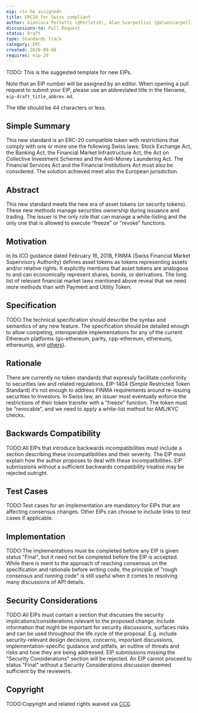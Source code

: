 ```yaml
---
eip: <to be assigned>
title: ERC20 for Swiss compliant
author: Gianluca Perletti (@Perlets9), Alan Scarpellini (@alanscarpellini), Roberto Gorini (@robertogorini), Manuel Olivi (@manvel79)
discussions-to: Pull Request
status: Draft
type: Standards Track
category: ERC
created: 2020-09-08
requires: eip-20
---
```


TODO:
This is the suggested template for new EIPs.

Note that an EIP number will be assigned by an editor. When opening a pull request to submit your EIP, please use an abbreviated title in the filename, `eip-draft_title_abbrev.md`.

The title should be 44 characters or less.

## Simple Summary
This new standard is an ERC-20 compatible token with restrictions that comply with one or more one the following Swiss laws: Stock Exchange Act, the Banking Act, the Financial Market Infrastructure Act, the Act on Collective Investment Schemes and the Anti-Money Laundering Act. The Financial Services Act and the Financial Institutions Act must also be considered. The solution achieved meet also the European jurisdiction. 

## Abstract
This new standard meets the new era of asset tokens (or security tokens). These new methods manage securities ownership during issuance and trading. The issuer is the only role that can manage a white-listing and the only one that is allowed to execute “freeze” or “revoke” functions.

## Motivation
In its ICO guidance dated February 16, 2018, FINMA (Swiss Financial Market Supervisory Authority) defines asset tokens as tokens representing assets and/or relative rights. It explicitly mentions that asset tokens are analogous to and can economically represent shares, bonds, or derivatives. The long list of relevant financial market laws mentioned above reveal that we need more methods than with Payment and Utility Token. 

## Specification
TODO:The technical specification should describe the syntax and semantics of any new feature. The specification should be detailed enough to allow competing, interoperable implementations for any of the current Ethereum platforms (go-ethereum, parity, cpp-ethereum, ethereumj, ethereumjs, and [others](https://github.com/ethereum/wiki/wiki/Clients)).

## Rationale
There are currently no token standards that expressly facilitate conformity to securities law and related regulations. EIP-1404 (Simple Restricted Token Standard) it’s not enough to address FINMA requirements around re-issuing securities to Investors.
In Swiss law, an issuer must eventually enforce the restrictions of their token transfer with a “freeze” function. The token must be “revocable”, and we need to apply a white-list method for AML/KYC checks.

## Backwards Compatibility
TODO:All EIPs that introduce backwards incompatibilities must include a section describing these incompatibilities and their severity. The EIP must explain how the author proposes to deal with these incompatibilities. EIP submissions without a sufficient backwards compatibility treatise may be rejected outright.

## Test Cases
TODO:Test cases for an implementation are mandatory for EIPs that are affecting consensus changes. Other EIPs can choose to include links to test cases if applicable.

## Implementation
TODO:The implementations must be completed before any EIP is given status "Final", but it need not be completed before the EIP is accepted. While there is merit to the approach of reaching consensus on the specification and rationale before writing code, the principle of "rough consensus and running code" is still useful when it comes to resolving many discussions of API details.

## Security Considerations
TODO:All EIPs must contain a section that discusses the security implications/considerations relevant to the proposed change. Include information that might be important for security discussions, surfaces risks and can be used throughout the life cycle of the proposal. E.g. include security-relevant design decisions, concerns, important discussions, implementation-specific guidance and pitfalls, an outline of threats and risks and how they are being addressed. EIP submissions missing the "Security Considerations" section will be rejected. An EIP cannot proceed to status "Final" without a Security Considerations discussion deemed sufficient by the reviewers.

## Copyright
TODO:Copyright and related rights waived via [CC0](https://creativecommons.org/publicdomain/zero/1.0/).
